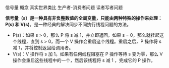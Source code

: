 信号量
概念
真实世界类比
生产者-消费者问题
读者写者问题

**信号量（s）是一种具有非负整数值的全局变量，只能由两种特殊的操作来处理：P(s) 和 V(s)**。是一种经典的解决同步不同执行线程问题的方法。

- P(s)：如果 s > 0，那么 P 将 s 减 1，并立即返回。如果 s = 0，那么就挂起这个线程，直到 s > 0，而一个 V 操作会重启这个线程。重启之后，P 操作将 s 减 1，并将控制返回给调用者。
- V(s)：V 操作将 s 加 1。如果有任何线程阻塞在 P 操作等待 s 变为零，那么 V 操作会重启这些线程中的一个，然后该线程将 s 减 1 ，完成它的 P 操作。





